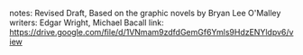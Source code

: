 notes: Revised Draft, Based on the graphic novels by Bryan Lee O'Malley
writers: Edgar Wright, Michael Bacall
link: https://drive.google.com/file/d/1VNmam9zdfdGemGf6Ymls9HdzENYldpv6/view


	